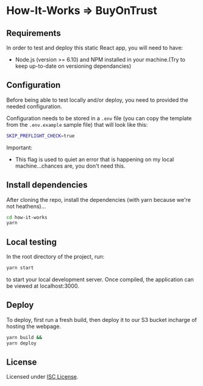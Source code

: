 # How-It-Works => BuyOnTrust

## Requirements

In order to test and deploy this static React app, you will need to have:

- Node.js (version >= 6.10) and NPM installed in your machine.(Try to keep up-to-date on versioning dependancies)

## Configuration

Before being able to test locally and/or deploy, you need to provided the needed configuration.

Configuration needs to be stored in a `.env` file (you can copy the template from the `.env.example` sample file) that will look like this:

```bash
SKIP_PREFLIGHT_CHECK=true
```

Important:

- This flag is used to quiet an error that is happening on my local machine...chances are, you don't need this.

## Install dependencies

After cloning the repo, install the dependencies (with yarn because we're not heathens)...

```bash
cd how-it-works
yarn
```

## Local testing

In the root directory of the project, run:

```bash
yarn start
```

to start your local development server. Once compiled, the application can be viewed at localhost:3000.

## Deploy

To deploy, first run a fresh build, then deploy it to our S3 bucket incharge of hosting the webpage.

```bash
yarn build &&
yarn deploy
```

## License

Licensed under [ISC License](/LICENSE).